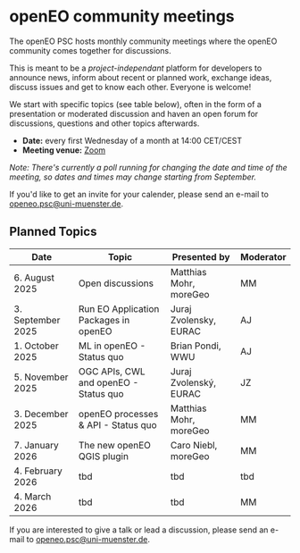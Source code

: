 # openEO community meetings

The openEO PSC hosts monthly community meetings where the openEO community comes together for discussions.

This is meant to be a *project-independant* platform for developers to announce news,
inform about recent or planned work, exchange ideas, discuss issues and get to
know each other. Everyone is welcome!

We start with specific topics (see table below), often in the form of a presentation or moderated discussion
and haven an open forum for discussions, questions and other topics afterwards.

- **Date:** every first Wednesday of a month at 14:00 CET/CEST
- **Meeting venue:** [Zoom](https://wwu.zoom.us/j/66698432546?pwd=YVVhbGFLY3RBaWlMcGhza3lPSWQ2dz09)

*Note: There's currently a poll running for changing the date and time of the meeting, so dates and times may change starting from September.*

If you'd like to get an invite for your calender, please send an e-mail to [openeo.psc@uni-muenster.de](mailto:openeo.psc@uni-muenster.de).

## Planned Topics

| Date              | Topic                                 | Presented by           | Moderator |
| ----------------- | ------------------------------------- | ---------------------- | --------- |
| 6. August 2025    | Open discussions                      | Matthias Mohr, moreGeo | MM |
| 3. September 2025 | Run EO Application Packages in openEO | Juraj Zvolensky, EURAC | AJ |
| 1. October 2025   | ML in openEO - Status quo             | Brian Pondi, WWU       | AJ |
| 5. November 2025  | OGC APIs, CWL and openEO - Status quo | Juraj Zvolenský, EURAC | JZ |
| 3. December 2025  | openEO processes & API - Status quo   | Matthias Mohr, moreGeo | MM |
| 7. January 2026   | The new openEO QGIS plugin            | Caro Niebl, moreGeo    | MM |
| 4. February 2026  | tbd                                   | tbd                    | tbd |
| 4. March 2026     | tbd                                   | tbd                    | MM |

If you are interested to give a talk or lead a discussion, please send an e-mail to [openeo.psc@uni-muenster.de](mailto:openeo.psc@uni-muenster.de).
